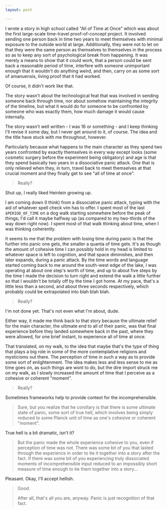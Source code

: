 ```yaml
---
layout: post

---
```


I wrote a story in high school called "All of Time at Once" which was about the
first large-scale time-travel proof-of-concept project.  It involved sending one
person back in time two years to meet themselves with minimal exposure to the
outside world at large.  Additionally, they were not to let on that they were
the same person as themselves to themselves in the process so as to keep any
sort of psychological break from happening.  It was merely a means to show that
it could work, that a person could be sent back a reasonable period of time,
interfere with someone unimportant enough that it wouldn't do anything weird,
and then, carry on as some sort of amanuensis, living proof that it had worked.

Of course, it didn't work like that.

The story wasn't about the technological feat that was involved in sending
someone back through time, nor about somehow maintaining the integrity of the
timeline, but what it would do for someone to be confronted by someone who was
exactly them, how much damage it would cause internally.

The story wasn't well written - I was 16 or something - and I keep thinking I'll
revise it some day, but I never get around to it, of course.  The idea and the
title have stuck with me throughout, however.

Particularly because what happens to the main character as they spend two years
confronted by exactly themselves in every way except looks (some cosmetic
surgery before the experiment being obligatory) and age is that they spend
basically two years in a dissociative panic attack.  One that is only relieved
when they, in turn, travel back to meet themselves at that crucial moment and
they finally get to see "all of time at once".

> Really?

Shut up, I really liked Heinlein growing up.

I am coming down (I think) from a dissociative panic attack, typing with the aid
of whatever spell check vim has to offer.  I spent most of the last
`$PERIOD_OF_TIME` on a dog walk starting somewhere before the peak of things;
I'd call it maybe halfway up (as compared to my two-thirds of the way down right
now).  I spent most of that walk thinking about time, when I was thinking
coherently.

It seems to me that the problem with losing time during panic is that the
further into panic one gets, the smaller a quanta of time gets.  It's as though
the amount of cohesive time I can possibly hold in my head is limited to
whatever space is left to cognition, and that space diminishes, and then later
expands, during a panic attack.  By the time words and language started coming
back to me around the south-west edge of the lake, I was operating at about one
step's worth of time, and up to about five steps by the time I made the decision
to turn right and extend the walk a little further so that I wouldn't be totally
off by the time I got home.  At my pace, that's a little less than a second, and
about three seconds respectively, which probably could be extrapolated into blah
blah blah.

> Really?

I'm not done yet.  That's not even what I'm about, dude.

Either way, it made me think back to that story because the ultimate relief for
the main character, the ultimate end to all of their panic, was that final
experience before they landed somewhere back in the past, where they were
allowed, for one brief instant, to experience all of time at once.

That translated, on my walk, to the idea that maybe that's the type of thing
that plays a big role in some of the more contemplative religions and mysticisms
out there.  The perception of time in such a way as to provide some sort of
enlightenment.  The idea makes less and less sense to me as time goes on, as
such things are wont to do, but the dire import struck me on my walk, as I
slowly increased the amount of time that I perceive as a cohesive or coherent
"moment".

> Really?

Sometimes frameworks help to provide context for the incomprehensible.

> Sure, but you realize that
> he corollary is that there is some ultimate state of panic, some sort of true
> hell, which involves being simply reduced to some Planck unit of time as one's
> cohesive or coherent "moment".

True hell is a bit dramatic, isn't it?

> But the panic made the whole experience cohesive to you, even if perception of
> time was not.  There was some bit of you that lasted through the experience
> in order to tie it together into a story after the fact.  If there was some
> bit of you experiencing truly dissociated moments of incomprehensible input
> reduced to an impossibly short measure of time enough to tie them together
> into a story...

Pleasant.  Okay, I'll accept hellish.

> Good.
> 
> After all, that's all you are, anyway.  Panic is just recognition of that
> fact.
